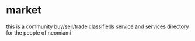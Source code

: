 # market

this is a community buy/sell/trade classifieds service and services directory for the people of neomiami

